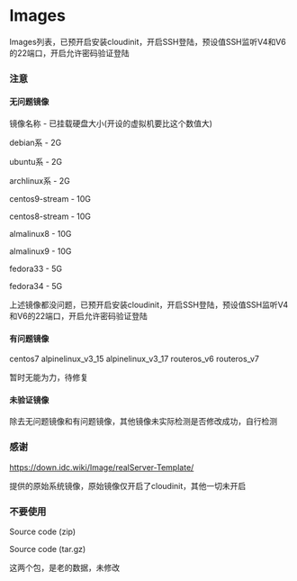 # Images

Images列表，已预开启安装cloudinit，开启SSH登陆，预设值SSH监听V4和V6的22端口，开启允许密码验证登陆

### 注意

#### 无问题镜像

镜像名称 - 已挂载硬盘大小(开设的虚拟机要比这个数值大)

debian系 - 2G

ubuntu系 - 2G

archlinux系 - 2G

centos9-stream - 10G

centos8-stream - 10G

almalinux8 - 10G

almalinux9 - 10G

fedora33 - 5G

fedora34 - 5G

上述镜像都没问题，已预开启安装cloudinit，开启SSH登陆，预设值SSH监听V4和V6的22端口，开启允许密码验证登陆

#### 有问题镜像

centos7 alpinelinux_v3_15 alpinelinux_v3_17 routeros_v6 routeros_v7

暂时无能为力，待修复

#### 未验证镜像

除去无问题镜像和有问题镜像，其他镜像未实际检测是否修改成功，自行检测

### 感谢

https://down.idc.wiki/Image/realServer-Template/

提供的原始系统镜像，原始镜像仅开启了cloudinit，其他一切未开启

### 不要使用

Source code (zip)

Source code (tar.gz) 

这两个包，是老的数据，未修改
